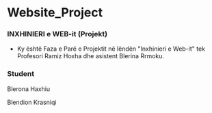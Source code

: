# Website_Project

### INXHINIERI e WEB-it (Projekt)

- Ky është Faza e Parë e Projektit në lëndën "Inxhinieri e Web-it" tek Profesori Ramiz Hoxha dhe asistent Blerina Rrmoku.



### Student
Blerona Haxhiu

Blendion Krasniqi
